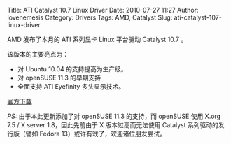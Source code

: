 Title: ATI Catalyst 10.7 Linux Driver
Date: 2010-07-27 11:27
Author: lovenemesis
Category: Drivers
Tags: AMD, Catalyst
Slug: ati-catalyst-107-linux-driver

AMD 发布了本月的 ATI 系列显卡 Linux 平台驱动 Catalyst 10.7 。

该版本的主要亮点为：

-   对 Ubuntu 10.04 的支持提高为生产级。
-   对 openSUSE 11.3 的早期支持
-   全面支持 ATI Eyefinity 多头显示技术。

[官方下载](http://support.amd.com/us/gpudownload/linux/Pages/radeon_linux.aspx)

*PS:* 由于本此更新添加了对 openSUSE 11.3 的支持，而 openSUSE 使用 X.org
7.5 / X server 1.8，因此先前由于 X 版本过高而无法使用 Catalyst
系列驱动的发行版（譬如 Fedora 13）或许有戏了，欢迎诸位朋友尝试。
